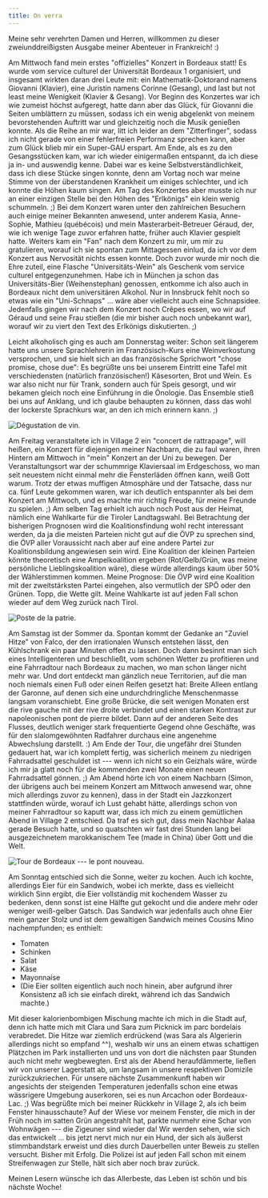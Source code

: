 ```yaml
---
title: On verra
---
```


Meine sehr verehrten Damen und Herren, willkommen zu dieser zweiunddreißigsten Ausgabe meiner Abenteuer in Frankreich! :)

Am Mittwoch fand mein erstes "offizielles" Konzert in Bordeaux statt! Es wurde vom service culturel der Universität Bordeaux 1 organisiert, und insgesamt wirkten daran drei Leute mit: ein Mathematik-Doktorand namens Giovanni (Klavier), eine Juristin namens Corinne (Gesang), und last but not least meine Wenigkeit (Klavier & Gesang).
Vor Beginn des Konzertes war ich wie zumeist höchst aufgeregt, hatte dann aber das Glück, für Giovanni die Seiten umblättern zu müssen, sodass ich ein wenig abgelenkt von meinem bevorstehenden Auftritt war und gleichzeitig noch die Musik genießen konnte.
Als die Reihe an mir war, litt ich leider an dem "Zitterfinger", sodass ich nicht gerade von einer fehlerfreien Performanz sprechen kann, aber zum Glück blieb mir ein Super-GAU erspart. Am Ende, als es zu den Gesangsstücken kam, war ich wieder einigermaßen entspannt, da ich diese ja in- und auswendig kenne. Dabei war es keine Selbstverständlichkeit, dass ich diese Stücke singen konnte, denn am Vortag noch war meine Stimme von der überstandenen Krankheit um einiges schlechter, und ich konnte die Höhen kaum singen. Am Tag des Konzertes aber musste ich nur an einer einzigen Stelle bei den Höhen des "Erlkönigs" ein klein wenig schummeln. ;)
Bei dem Konzert waren unter den zahlreichen Besuchern auch einige meiner Bekannten anwesend, unter anderem Kasia, Anne-Sophie, Mathieu (québécois) und mein Masterarbeit-Betreuer Géraud, der, wie ich wenige Tage zuvor erfahren hatte, früher auch Klavier gespielt hatte. Weiters kam ein "Fan" nach dem Konzert zu mir, um mir zu gratulieren, worauf ich sie spontan zum Mittagessen einlud, da ich vor dem Konzert aus Nervosität nichts essen konnte. Doch zuvor wurde mir noch die Ehre zuteil, eine Flasche "Universitäts-Wein" als Geschenk vom service culturel entgegenzunehmen. Habe ich in München ja schon das Universitäts-Bier (Weihenstephan) genossen, entkomme ich also auch in Bordeaux nicht dem universitären Alkohol. Nur in Innsbruck fehlt noch so etwas wie ein "Uni-Schnaps" ... wäre aber vielleicht auch eine Schnapsidee.
Jedenfalls gingen wir nach dem Konzert noch Crêpes essen, wo wir auf Géraud und seine Frau stießen (die mir bisher auch noch unbekannt war), worauf wir zu viert den Text des Erlkönigs diskutierten. ;)

Leicht alkoholisch ging es auch am Donnerstag weiter: Schon seit längerem hatte uns unsere Sprachlehrerin im Französisch-Kurs eine Weinverkostung versprochen, und sie hielt sich an das französische Sprichwort "chose promise, chose due": Es begrüßte uns bei unserem Eintritt eine Tafel mit verschiedensten (natürlich französischen!) Käsesorten, Brot und Wein. Es war also nicht nur für Trank, sondern auch für Speis gesorgt, und wir bekamen gleich noch eine Einführung in die Önologie. Das Ensemble stieß bei uns auf Anklang, und ich glaube behaupten zu können, dass das wohl der lockerste Sprachkurs war, an den ich mich erinnern kann. ;)

![Dégustation de vin.]($media$/Photo3004.jpg)

Am Freitag veranstaltete ich in Village 2 ein "concert de rattrapage", will heißen, ein Konzert für diejenigen meiner Nachbarn, die zu faul waren, ihren Hintern am Mittwoch in "mein" Konzert an der Uni zu bewegen. Der Veranstaltungsort war der schummrige Klaviersaal im Erdgeschoss, wo man seit neuestem nicht einmal mehr die Fensterläden öffnen kann, weiß Gott warum. Trotz der etwas muffigen Atmosphäre und der Tatsache, dass nur ca. fünf Leute gekommen waren, war ich deutlich entspannter als bei dem Konzert am Mittwoch, und es machte mir richtig Freude, für meine Freunde zu spielen. ;)
Am selben Tag erhielt ich auch noch Post aus der Heimat, nämlich eine Wahlkarte für die Tiroler Landtagswahl. Bei Betrachtung der bisherigen Prognosen wird die Koalitionsfindung wohl recht interessant werden, da ja die meisten Parteien nicht gut auf die ÖVP zu sprechen sind, die ÖVP aller Voraussicht nach aber auf eine andere Partei zur Koalitionsbildung angewiesen sein wird. Eine Koalition der kleinen Parteien könnte theoretisch eine Ampelkoalition ergeben (Rot/Gelb/Grün, was meine persönliche Lieblingskoalition wäre), diese würde allerdings kaum über 50% der Wählerstimmen kommen. Meine Prognose: Die ÖVP wird eine Koalition mit der zweitstärksten Partei eingehen, also vermutlich der SPÖ oder den Grünen. Topp, die Wette gilt. Meine Wahlkarte ist auf jeden Fall schon wieder auf dem Weg zurück nach Tirol.

![Poste de la patrie.]($media$/Photo3007.jpg)

Am Samstag ist der Sommer da. Spontan kommt der Gedanke an "Zuviel Hitze" von Falco, der den irrationalen Wunsch entstehen lässt, den Kühlschrank ein paar Minuten offen zu lassen. Doch dann besinnt man sich eines Intelligenteren und beschließt, vom schönen Wetter zu profitieren und eine Fahrradtour nach Bordeaux zu machen, wo man schon länger nicht mehr war. Und dort entdeckt man gänzlich neue Territorien, auf die man noch niemals einen Fuß oder einen Reifen gesetzt hat: Breite Alleen entlang der Garonne, auf denen sich eine undurchdringliche Menschenmasse langsam voranschiebt. Eine große Brücke, die seit wenigen Monaten erst die rive gauche mit der rive droite verbindet und einen starken Kontrast zur napoleonischen pont de pierre bildet. Dann auf der anderen Seite des Flusses, deutlich weniger stark frequentierte Gegend ohne Geschäfte, was für den slalomgewöhnten Radfahrer durchaus eine angenehme Abwechslung darstellt. :)
Am Ende der Tour, die ungefähr drei Stunden gedauert hat, war ich komplett fertig, was sicherlich meinem zu niedrigen Fahrradsattel geschuldet ist --- wenn ich nicht so ein Geizhals wäre, würde ich mir ja glatt noch für die kommenden zwei Monate einen neuen Fahrradsattel gönnen. ;) Am Abend hörte ich von einem Nachbarn (Simon, der übrigens auch bei meinem Konzert am Mittwoch anwesend war, ohne mich allerdings zuvor zu kennen), dass in der Stadt ein Jazzkonzert stattfinden würde, worauf ich Lust gehabt hätte, allerdings schon von meiner Fahrradtour so kaputt war, dass ich mich zu einem gemütlichen Abend in Village 2 entschied. Da traf es sich gut, dass mein Nachbar Aalaa gerade Besuch hatte, und so quatschten wir fast drei Stunden lang bei ausgezeichnetem marokkanischem Tee (made in China) über Gott und die Welt.

![Tour de Bordeaux --- le pont nouveau.]($media$/Photo3017.jpg)

Am Sonntag entschied sich die Sonne, weiter zu kochen. Auch ich kochte, allerdings Eier für ein Sandwich, wobei ich merkte, dass es vielleicht wirklich Sinn ergibt, die Eier vollständig mit kochendem Wasser zu bedenken, denn sonst ist eine Hälfte gut gekocht und die andere mehr oder weniger weiß-gelber Gatsch. Das Sandwich war jedenfalls auch ohne Eier mein ganzer Stolz und ist dem gewaltigen Sandwich meines Cousins Mino nachempfunden; es enthielt:

* Tomaten
* Schinken
* Salat
* Käse
* Mayonnaise
* (Die Eier sollten eigentlich auch noch hinein, aber aufgrund ihrer Konsistenz aß ich sie einfach direkt, während ich das Sandwich machte.)

Mit dieser kalorienbombigen Mischung machte ich mich in die Stadt auf, denn ich hatte mich mit Clara und Sara zum Picknick im parc bordelais verabredet. Die Hitze war ziemlich erdrückend (was Sara als Algerierin allerdings nicht so empfand ^^), weshalb wir uns an einem etwas schattigen Plätzchen im Park installierten und uns von dort die nächsten paar Stunden auch nicht mehr wegbewegten. Erst als der Abend heraufdämmerte, ließen wir von unserer Lagerstatt ab, um langsam in unsere respektiven Domizile zurückzukriechen. Für unsere nächste Zusammenkunft haben wir angesichts der steigenden Temperaturen jedenfalls schon eine etwas wässrigere Umgebung auserkoren, sei es nun Arcachon oder Bordeaux-Lac. ;)
Was begrüßte mich bei meiner Rückkehr in Village 2, als ich beim Fenster hinausschaute? Auf der Wiese vor meinem Fenster, die mich in der Früh noch im satten Grün angestrahlt hat, parkte nunmehr eine Schar von Wohnwägen --- die Zigeuner sind wieder da! Wir werden sehen, wie sich das entwickelt ... bis jetzt nervt mich nur ein Hund, der sich als äußerst stimmbandstark erweist und dies durch Dauerbellen unter Beweis zu stellen versucht. Bisher mit Erfolg. Die Polizei ist auf jeden Fall schon mit einem Streifenwagen zur Stelle, hält sich aber noch brav zurück.

Meinen Lesern wünsche ich das Allerbeste, das Leben ist schön und bis nächste Woche!
